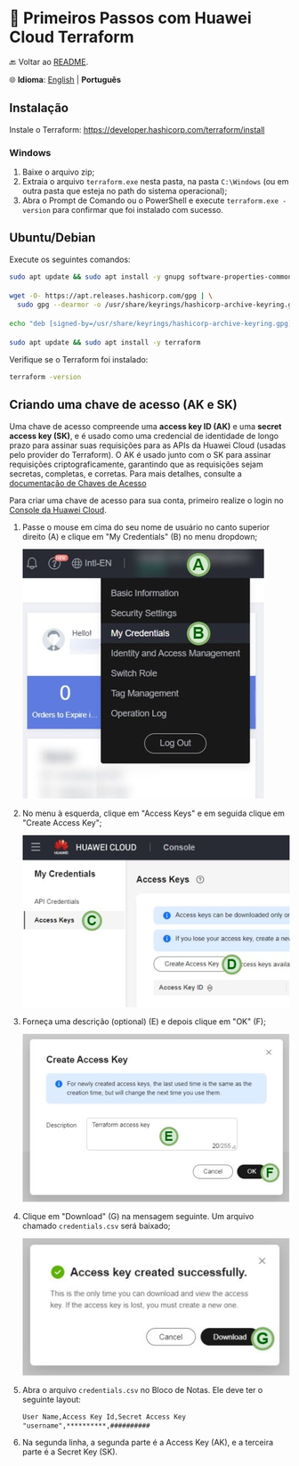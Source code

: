 # 👣 Primeiros Passos com Huawei Cloud Terraform

🔙 Voltar ao [README](../README.pt.md).

🌐 **Idioma**: [English](./FIRST_STEPS.md) | **Português**

## Instalação

Instale o Terraform: <https://developer.hashicorp.com/terraform/install>

### Windows

1. Baixe o arquivo zip;
2. Extraia o arquivo `terraform.exe` nesta pasta, na pasta `C:\Windows` (ou em
   outra pasta que esteja no path do sistema operacional);
3. Abra o Prompt de Comando ou o PowerShell e execute `terraform.exe -version`
   para confirmar que foi instalado com sucesso.

## Ubuntu/Debian

Execute os seguintes comandos:

```sh
sudo apt update && sudo apt install -y gnupg software-properties-common

wget -O- https://apt.releases.hashicorp.com/gpg | \
  sudo gpg --dearmor -o /usr/share/keyrings/hashicorp-archive-keyring.gpg

echo "deb [signed-by=/usr/share/keyrings/hashicorp-archive-keyring.gpg] https://apt.releases.hashicorp.com $(lsb_release -cs) main" | sudo tee /etc/apt/sources.list.d/hashicorp.list

sudo apt update && sudo apt install -y terraform
```

Verifique se o Terraform foi instalado:

```sh
terraform -version
```

## Criando uma chave de acesso (AK e SK)

Uma chave de acesso compreende uma **access key ID (AK)** e uma
**secret access key (SK)**, e é usado como uma credencial de identidade de
longo prazo para assinar suas requisições para as APIs da Huawei Cloud (usadas
pelo provider do Terraform). O AK é usado junto com o SK para assinar
requisições criptograficamente, garantindo que as requisições sejam secretas,
completas, e corretas. Para mais detalhes, consulte a
[documentação de Chaves de Acesso](https://support.huaweicloud.com/intl/en-us/usermanual-ca/ca_01_0003.html)

Para criar uma chave de acesso para sua conta, primeiro realize o login no
[Console da Huawei Cloud](https://console-intl.huaweicloud.com/).

1. Passe o mouse em cima do seu nome de usuário no canto superior direito (A)
   e clique em "My Credentials" (B) no menu dropdown;

    ![Opção "My Credentials" (B) abaixo do nome de usuário (A)](img/my-credentials.jpg)

2. No menu à esquerda, clique em "Access Keys" e em seguida clique em "Create
   Access Key";

    ![Opção "Access Keys" (C) no menu à esquerda e botão "Create Access Key" (D)](img/create-access-key.jpg)

3. Forneça uma descrição (optional) (E) e depois clique em "OK" (F);

    ![Forneça uma descrição (optional) (E) e depois clique em "OK" (F)](img/new-access-key-modal.jpg)

4. Clique em "Download" (G) na mensagem seguinte. Um arquivo chamado
  `credentials.csv` será baixado;

   ![Botão "Download" (G) mostrado após criar a chave de acesso](img/access-key-download.jpg)

5. Abra o arquivo `credentials.csv` no Bloco de Notas. Ele deve ter o seguinte
   layout:

    ```plain
    User Name,Access Key Id,Secret Access Key
    "username",**********,##########
    ```

6. Na segunda linha, a segunda parte é a Access Key (AK), e a terceira parte é
   a Secret Key (SK).
